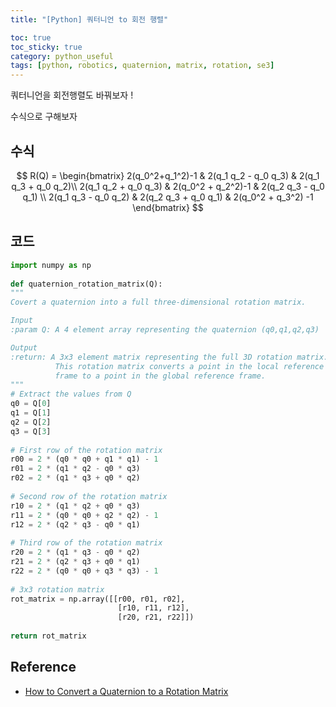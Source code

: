 ```yaml
---
title: "[Python] 쿼터니언 to 회전 행렬"

toc: true
toc_sticky: true
category: python_useful
tags: [python, robotics, quaternion, matrix, rotation, se3]
---
```


쿼터니언을 회전행렬도 바꿔보자 ! <br/>

수식으로 구해보자 <br/>

## 수식 

$$
R(Q) = 
\begin{bmatrix}
2(q_0^2+q_1^2)-1 & 2(q_1 q_2 - q_0 q_3) & 2(q_1 q_3 + q_0 q_2)\\
2(q_1 q_2 + q_0 q_3) & 2(q_0^2 + q_2^2)-1 & 2(q_2 q_3 - q_0 q_1) \\
2(q_1 q_3 - q_0 q_2) & 2(q_2 q_3 + q_0 q_1) & 2(q_0^2 + q_3^2) -1
\end{bmatrix}
$$

## 코드

~~~python
import numpy as np
 
def quaternion_rotation_matrix(Q):
"""
Covert a quaternion into a full three-dimensional rotation matrix.

Input
:param Q: A 4 element array representing the quaternion (q0,q1,q2,q3) 

Output
:return: A 3x3 element matrix representing the full 3D rotation matrix. 
          This rotation matrix converts a point in the local reference 
          frame to a point in the global reference frame.
"""
# Extract the values from Q
q0 = Q[0]
q1 = Q[1]
q2 = Q[2]
q3 = Q[3]
  
# First row of the rotation matrix
r00 = 2 * (q0 * q0 + q1 * q1) - 1
r01 = 2 * (q1 * q2 - q0 * q3)
r02 = 2 * (q1 * q3 + q0 * q2)
  
# Second row of the rotation matrix
r10 = 2 * (q1 * q2 + q0 * q3)
r11 = 2 * (q0 * q0 + q2 * q2) - 1
r12 = 2 * (q2 * q3 - q0 * q1)
  
# Third row of the rotation matrix
r20 = 2 * (q1 * q3 - q0 * q2)
r21 = 2 * (q2 * q3 + q0 * q1)
r22 = 2 * (q0 * q0 + q3 * q3) - 1
  
# 3x3 rotation matrix
rot_matrix = np.array([[r00, r01, r02],
                        [r10, r11, r12],
                        [r20, r21, r22]])
                        
return rot_matrix
~~~

## Reference
* [How to Convert a Quaternion to a Rotation Matrix](https://automaticaddison.com/how-to-convert-a-quaternion-to-a-rotation-matrix/)